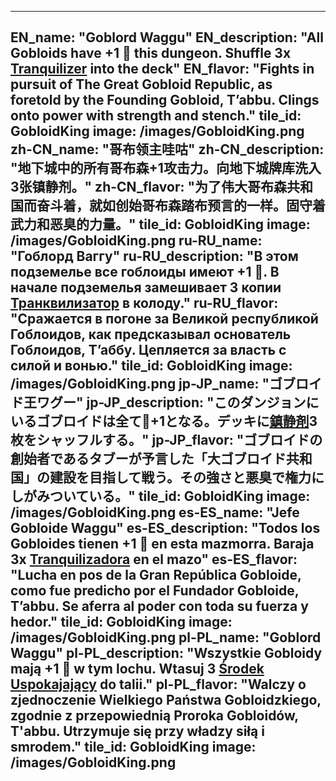 ---

EN_name: "Goblord Waggu"
EN_description: "All Gobloids have +1 🔸 this dungeon.  Shuffle 3x <a href = '../en/items#Tranquilizer'>Tranquilizer</a> into the deck"
EN_flavor: "Fights in pursuit of The Great Gobloid Republic, as foretold by the Founding Gobloid, T’abbu. Clings onto power with strength and stench."
tile_id: GobloidKing
image: /images/GobloidKing.png
zh-CN_name: "哥布领主哇咕"
zh-CN_description: "地下城中的所有哥布森+1攻击力。向地下城牌库洗入3张镇静剂。"
zh-CN_flavor: "为了伟大哥布森共和国而奋斗着，就如创始哥布森踏布预言的一样。固守着武力和恶臭的力量。"
tile_id: GobloidKing
image: /images/GobloidKing.png
ru-RU_name: "Гоблорд Ваггу"
ru-RU_description: "В этом подземелье все гоблоиды имеют +1 🔸. В начале подземелья замешивает 3 копии <a href = '../ru_ru/items#Tranquilizer'>Транквилизатор</a> в колоду."
ru-RU_flavor: "Сражается в погоне за Великой республикой Гоблоидов, как предсказывал основатель Гоблоидов, Т’аббу. Цепляется за власть с силой и вонью."
tile_id: GobloidKing
image: /images/GobloidKing.png
jp-JP_name: "ゴブロイド王ワグー"
jp-JP_description: "このダンジョンにいるゴブロイドは全て🔸+1となる。デッキに<a href = '../jp_jp/items#Tranquilizer'>鎮静剤</a>3枚をシャッフルする。"
jp-JP_flavor: "ゴブロイドの創始者であるタブーが予言した「大ゴブロイド共和国」の建設を目指して戦う。その強さと悪臭で権力にしがみついている。"
tile_id: GobloidKing
image: /images/GobloidKing.png
es-ES_name: "Jefe Gobloide Waggu"
es-ES_description: "Todos los Gobloides tienen +1 🔸 en esta mazmorra. Baraja 3x <a href = '../es_es/items#Tranquilizer'>Tranquilizadora</a> en el mazo"
es-ES_flavor: "Lucha en pos de la Gran República Gobloide, como fue predicho por el Fundador Gobloide, T’abbu. Se aferra al poder con toda su fuerza y hedor."
tile_id: GobloidKing
image: /images/GobloidKing.png
pl-PL_name: "Goblord Waggu"
pl-PL_description: "Wszystkie Gobloidy mają +1 🔸 w tym lochu. Wtasuj 3 <a href = '../pl_pl/items#Tranquilizer'>Środek Uspokajający</a> do talii."
pl-PL_flavor: "Walczy o zjednoczenie Wielkiego Państwa Gobloidzkiego, zgodnie z przepowiednią Proroka Gobloidów, T'abbu. Utrzymuje się przy władzy siłą i smrodem."
tile_id: GobloidKing
image: /images/GobloidKing.png
---
